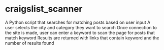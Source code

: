 # craigslist_scanner
A Python script that searches for matching posts based on user input 
A user selects the city and category they want to search 
Once connection to the site is made, user can enter a keyword to scan the page for posts that match keyword 
Results are returned with links that contain keyword and the number of results found
